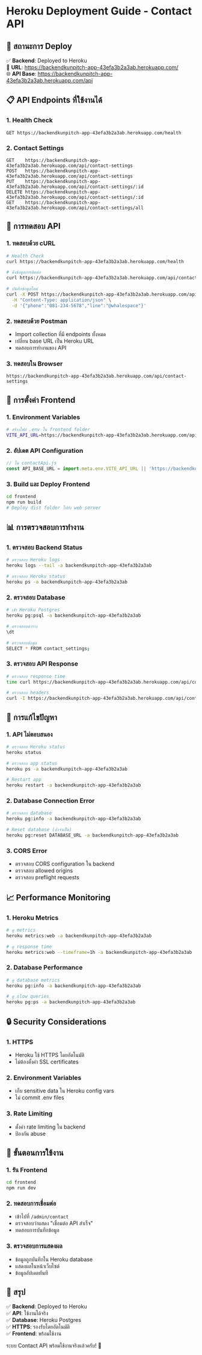 # Heroku Deployment Guide - Contact API

## 🚀 **สถานะการ Deploy**

✅ **Backend**: Deployed to Heroku  
🔗 **URL**: https://backendkunpitch-app-43efa3b2a3ab.herokuapp.com/  
🌐 **API Base**: https://backendkunpitch-app-43efa3b2a3ab.herokuapp.com/api  

## 📋 **API Endpoints ที่ใช้งานได้**

### 1. **Health Check**
```
GET https://backendkunpitch-app-43efa3b2a3ab.herokuapp.com/health
```

### 2. **Contact Settings**
```
GET    https://backendkunpitch-app-43efa3b2a3ab.herokuapp.com/api/contact-settings
POST   https://backendkunpitch-app-43efa3b2a3ab.herokuapp.com/api/contact-settings
PUT    https://backendkunpitch-app-43efa3b2a3ab.herokuapp.com/api/contact-settings/:id
DELETE https://backendkunpitch-app-43efa3b2a3ab.herokuapp.com/api/contact-settings/:id
GET    https://backendkunpitch-app-43efa3b2a3ab.herokuapp.com/api/contact-settings/all
```

## 🧪 **การทดสอบ API**

### 1. **ทดสอบด้วย cURL**
```bash
# Health Check
curl https://backendkunpitch-app-43efa3b2a3ab.herokuapp.com/health

# ดึงข้อมูลการติดต่อ
curl https://backendkunpitch-app-43efa3b2a3ab.herokuapp.com/api/contact-settings

# บันทึกข้อมูลใหม่
curl -X POST https://backendkunpitch-app-43efa3b2a3ab.herokuapp.com/api/contact-settings \
  -H "Content-Type: application/json" \
  -d '{"phone":"081-234-5678","line":"@whalespace"}'
```

### 2. **ทดสอบด้วย Postman**
- Import collection ที่มี endpoints ทั้งหมด
- เปลี่ยน base URL เป็น Heroku URL
- ทดสอบการทำงานของ API

### 3. **ทดสอบใน Browser**
```
https://backendkunpitch-app-43efa3b2a3ab.herokuapp.com/api/contact-settings
```

## 🔧 **การตั้งค่า Frontend**

### 1. **Environment Variables**
```bash
# สร้างไฟล์ .env ใน frontend folder
VITE_API_URL=https://backendkunpitch-app-43efa3b2a3ab.herokuapp.com/api
```

### 2. **อัปเดต API Configuration**
```javascript
// ใน contactApi.js
const API_BASE_URL = import.meta.env.VITE_API_URL || 'https://backendkunpitch-app-43efa3b2a3ab.herokuapp.com/api';
```

### 3. **Build และ Deploy Frontend**
```bash
cd frontend
npm run build
# Deploy dist folder ไปยัง web server
```

## 📊 **การตรวจสอบการทำงาน**

### 1. **ตรวจสอบ Backend Status**
```bash
# ตรวจสอบ Heroku logs
heroku logs --tail -a backendkunpitch-app-43efa3b2a3ab

# ตรวจสอบ Heroku status
heroku ps -a backendkunpitch-app-43efa3b2a3ab
```

### 2. **ตรวจสอบ Database**
```bash
# เข้า Heroku Postgres
heroku pg:psql -a backendkunpitch-app-43efa3b2a3ab

# ตรวจสอบตาราง
\dt

# ตรวจสอบข้อมูล
SELECT * FROM contact_settings;
```

### 3. **ตรวจสอบ API Response**
```bash
# ตรวจสอบ response time
time curl https://backendkunpitch-app-43efa3b2a3ab.herokuapp.com/api/contact-settings

# ตรวจสอบ headers
curl -I https://backendkunpitch-app-43efa3b2a3ab.herokuapp.com/api/contact-settings
```

## 🚨 **การแก้ไขปัญหา**

### 1. **API ไม่ตอบสนอง**
```bash
# ตรวจสอบ Heroku status
heroku status

# ตรวจสอบ app status
heroku ps -a backendkunpitch-app-43efa3b2a3ab

# Restart app
heroku restart -a backendkunpitch-app-43efa3b2a3ab
```

### 2. **Database Connection Error**
```bash
# ตรวจสอบ database
heroku pg:info -a backendkunpitch-app-43efa3b2a3ab

# Reset database (ถ้าจำเป็น)
heroku pg:reset DATABASE_URL -a backendkunpitch-app-43efa3b2a3ab
```

### 3. **CORS Error**
- ตรวจสอบ CORS configuration ใน backend
- ตรวจสอบ allowed origins
- ตรวจสอบ preflight requests

## 📈 **Performance Monitoring**

### 1. **Heroku Metrics**
```bash
# ดู metrics
heroku metrics:web -a backendkunpitch-app-43efa3b2a3ab

# ดู response time
heroku metrics:web --timeframe=1h -a backendkunpitch-app-43efa3b2a3ab
```

### 2. **Database Performance**
```bash
# ดู database metrics
heroku pg:info -a backendkunpitch-app-43efa3b2a3ab

# ดู slow queries
heroku pg:ps -a backendkunpitch-app-43efa3b2a3ab
```

## 🔒 **Security Considerations**

### 1. **HTTPS**
- Heroku ใช้ HTTPS โดยอัตโนมัติ
- ไม่ต้องตั้งค่า SSL certificates

### 2. **Environment Variables**
- เก็บ sensitive data ใน Heroku config vars
- ไม่ commit .env files

### 3. **Rate Limiting**
- ตั้งค่า rate limiting ใน backend
- ป้องกัน abuse

## 🎯 **ขั้นตอนการใช้งาน**

### 1. **รัน Frontend**
```bash
cd frontend
npm run dev
```

### 2. **ทดสอบการเชื่อมต่อ**
- เข้าไปที่ `/admin/contact`
- ตรวจสอบว่าแสดง "เชื่อมต่อ API สำเร็จ"
- ทดสอบการบันทึกข้อมูล

### 3. **ตรวจสอบการแสดงผล**
- ข้อมูลถูกบันทึกใน Heroku database
- แสดงผลในหน้าเว็บไซต์
- ข้อมูลอัปเดตทันที

## 🎉 **สรุป**

✅ **Backend**: Deployed to Heroku  
✅ **API**: ใช้งานได้จริง  
✅ **Database**: Heroku Postgres  
✅ **HTTPS**: รองรับโดยอัตโนมัติ  
✅ **Frontend**: พร้อมใช้งาน  

ระบบ Contact API พร้อมใช้งานจริงแล้วครับ! 🚀 